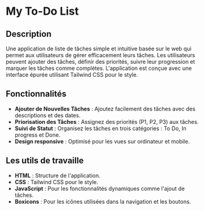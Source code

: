 # My To-Do List
## Description
Une application de liste de tâches simple et intuitive basée sur le web qui permet aux utilisateurs de gérer efficacement leurs tâches. Les utilisateurs peuvent ajouter des tâches, définir des priorités, suivre leur progression et marquer les tâches comme complètes. L'application est conçue avec une interface épurée utilisant Tailwind CSS pour le style.

## Fonctionnalités
- **Ajouter de Nouvelles Tâches** : Ajoutez facilement des tâches avec des descriptions et des dates.
- **Priorisation des Tâches** : Assignez des priorités (P1, P2, P3) aux tâches.
- **Suivi de Statut** : Organisez les tâches en trois catégories : To Do, In progress et Done.
- **Design responsive** : Optimisé pour les vues sur ordinateur et mobile.

## Les utils de travaille
- **HTML** : Structure de l'application.
- **CSS** : Tailwind CSS pour le style.
- **JavaScript** : Pour les fonctionnalités dynamiques comme l'ajout de tâches.
- **Boxicons** : Pour les icônes utilisées dans la navigation et les boutons.
